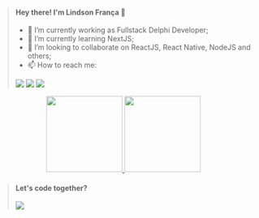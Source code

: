 > #### Hey there! I'm Lindson França 👋
> 
> - 🔭 I’m currently working as Fullstack Delphi Developer;
> - 🌱 I’m currently learning NextJS;
> - 👯 I’m looking to collaborate on ReactJS, React Native, NodeJS and others;
> - 📫 How to reach me:
> 
> <a href="https://discord.com/users/375871714548252675" target="_blank"><img src="https://img.shields.io/badge/Discord-7289DA?style=for-the-badge&logo=discord&logoColor=white" target="_blank"></a> 
  <a href = "mailto:lindson.franca@gmail.com"><img src="https://img.shields.io/badge/-Gmail-%23333?style=for-the-badge&logo=gmail&logoColor=white" target="_blank"></a>
  <a href="https://www.linkedin.com/in/lindson-frança" target="_blank"><img src="https://img.shields.io/badge/-LinkedIn-%230077B5?style=for-the-badge&logo=linkedin&logoColor=white" target="_blank"></a> 
  

<div align="center">
  <a href="https://github.com/L1NDS0N">
  <img height="150em" src="https://github-readme-stats.vercel.app/api?username=L1NDS0N&show_icons=true&theme=dark&include_all_commits=true&count_private=true"/>
  <img height="150em" src="https://github-readme-stats.vercel.app/api/top-langs/?username=L1NDS0N&layout=compact&langs_count=7&theme=dark"/>
 </a>
</div>


> #### Let's code together?
> 
> <a href="https://www.codewars.com/users/L1NDS0N" target="_blank"><img src="https://www.codewars.com/users/L1NDS0N/badges/large" target="_blank"></a> 
 

 
